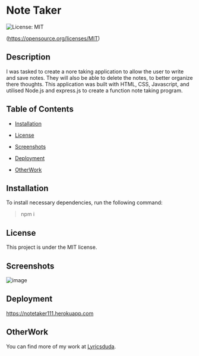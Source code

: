 # Note Taker

![License: MIT](https://img.shields.io/badge/License-MIT-blue.svg)

(https://opensource.org/licenses/MIT)

## Description
I was tasked to create a nore taking application to allow the user to write and save notes. They will also be able to delete the notes, to better organize there thoughts. This application was built with HTML, CSS, Javascript, and utilised Node.js and express.js to create a function note taking program. 

## Table of Contents

* [Installation](#installation)
         
* [License](#license)   

* [Screenshots](#screenshots)  

* [Deployment](#deployment)  
         
* [OtherWork](#otherwork) 

## Installation

To install necessary dependencies, run the following command:

> npm i

## License

This project is under the MIT license.


## Screenshots

![image](https://user-images.githubusercontent.com/70404735/95642560-2e5a7c00-0a77-11eb-813d-889eb1e88f82.png)


## Deployment
 
https://notetaker111.herokuapp.com


## OtherWork
        
You can find more of my work at [Lyricsduda](https://github.com/Lyricsduda).
        
